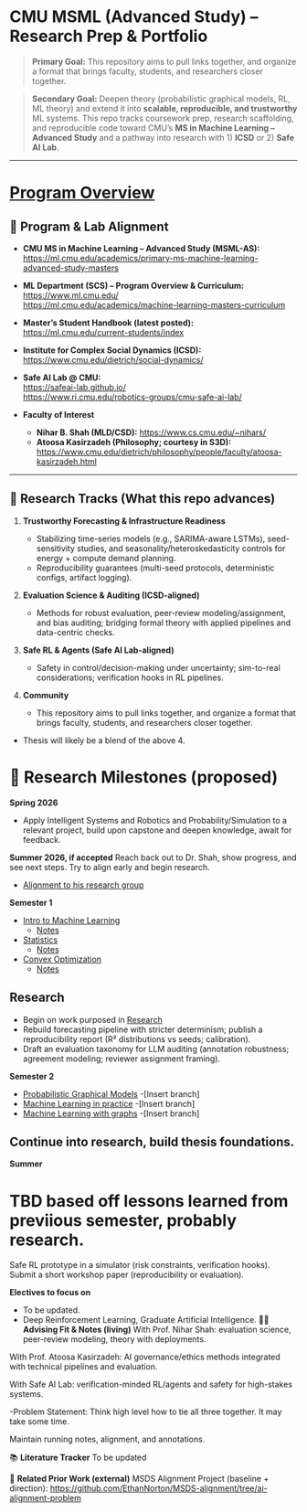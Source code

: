 # CMU MSML (Advanced Study) – Research Prep & Portfolio
> **Primary Goal:** This repository aims to pull links together, and organize a format that brings faculty, students, and researchers closer together.

> **Secondary Goal:** Deepen theory (probabilistic graphical models, RL, ML theory) and extend it into **scalable, reproducible, and trustworthy** ML systems. This repo tracks coursework prep, research scaffolding, and reproducible code toward CMU’s **MS in Machine Learning – Advanced Study** and a pathway into research with 1) **ICSD** or 2) **Safe AI Lab**.


---

# [Program Overview](https://ml.cmu.edu/academics/primary-ms-machine-learning-advanced-study-masters)

## 🔗 Program & Lab Alignment

- **CMU MS in Machine Learning – Advanced Study (MSML-AS):**  
  https://ml.cmu.edu/academics/primary-ms-machine-learning-advanced-study-masters

- **ML Department (SCS) – Program Overview & Curriculum:**  
  https://www.ml.cmu.edu/  
  https://ml.cmu.edu/academics/machine-learning-masters-curriculum

- **Master’s Student Handbook (latest posted):**  
  https://ml.cmu.edu/current-students/index

- **Institute for Complex Social Dynamics (ICSD):**  
  https://www.cmu.edu/dietrich/social-dynamics/

- **Safe AI Lab @ CMU:**  
  https://safeai-lab.github.io/  
  https://www.ri.cmu.edu/robotics-groups/cmu-safe-ai-lab/

- **Faculty of Interest**  
  - **Nihar B. Shah (MLD/CSD):** https://www.cs.cmu.edu/~nihars/  
  - **Atoosa Kasirzadeh (Philosophy; courtesy in S3D):** https://www.cmu.edu/dietrich/philosophy/people/faculty/atoosa-kasirzadeh.html

---

## 🧭 Research Tracks (What this repo advances)

1. **Trustworthy Forecasting & Infrastructure Readiness**  
   - Stabilizing time-series models (e.g., SARIMA-aware LSTMs), seed-sensitivity studies, and seasonality/heteroskedasticity controls for energy + compute demand planning.  
   - Reproducibility guarantees (multi-seed protocols, deterministic configs, artifact logging).

2. **Evaluation Science & Auditing (ICSD-aligned)**  
   - Methods for robust evaluation, peer-review modeling/assignment, and bias auditing; bridging formal theory with applied pipelines and data-centric checks.

3. **Safe RL & Agents (Safe AI Lab-aligned)**  
   - Safety in control/decision-making under uncertainty; sim-to-real considerations; verification hooks in RL pipelines.

4. **Community**
   - This repository aims to pull links together, and organize a format that brings faculty, students, and researchers closer together.

- Thesis will likely be a blend of the above 4.

# 🔬 Research Milestones (proposed)

**Spring 2026**
- Apply Intelligent Systems and Robotics and Probability/Simulation to a relevant project, build upon capstone and deepen knowledge, await for feedback. 

**Summer 2026, if accepted**
Reach back out to Dr. Shah, show progress, and see next steps. Try to align early and begin research. 
  - [Alignment to his research group](https://github.com/EthanNorton/MSML-alignment/tree/shah)

**Semester 1**

- [Intro to Machine Learning](https://www.cs.cmu.edu/~hchai2/courses/10701/)
   - [Notes](https://github.com/EthanNorton/MSML-alignment/tree/machine-learning)
- [Statistics](https://www.stat.cmu.edu/~siva/teaching/700/)
   - [Notes](https://.com/EthanNorton/MSML-alignment/tree/statistics)
- [Convex Optimization](https://www.stat.cmu.edu/~siva/teaching/725/)
   - [Notes](https://github.com/EthanNorton/MSML-alignment/tree/convex-optimization)

## Research

- Begin on work purposed in [Research](https://github.com/EthanNorton/MSML-alignment/tree/research)
- Rebuild forecasting pipeline with stricter determinism; publish a reproducibility report (R² distributions vs seeds; calibration).
- Draft an evaluation taxonomy for LLM auditing (annotation robustness; agreement modeling; reviewer assignment framing).


**Semester 2**
 - [Probabilistic Graphical Models](https://andrejristeski.github.io/10708S25/)
   -[Insert branch]
 - [Machine Learning in practice](https://www.cs.cmu.edu/~smithv/10718/)
   -[Insert branch]
 - [Machine Learning with graphs](https://www.cs.cmu.edu/~yiming/Syllabus.pdf)
   -[Insert branch]

## Continue into research, build thesis foundations. 

**Summer**
# TBD based off lessons learned from previious semester, probably research. 
Safe RL prototype in a simulator (risk constraints, verification hooks).
Submit a short workshop paper (reproducibility or evaluation).


**Electives to focus on**
- To be updated.
- Deep Reinforcement Learning, Graduate Artificial Intelligence. 
🧑‍🏫 **Advising Fit & Notes (living)**
With Prof. Nihar Shah: evaluation science, peer-review modeling, theory with deployments.

With Prof. Atoosa Kasirzadeh: AI governance/ethics methods integrated with technical pipelines and evaluation.

With Safe AI Lab: verification-minded RL/agents and safety for high-stakes systems.

-Problem Statement: Think high level how to tie all three together. It may take some time. 

Maintain running notes, alignment, and annotations.

📚 **Literature Tracker**
To be updated

🔁 **Related Prior Work (external)**
MSDS Alignment Project (baseline + direction):
https://github.com/EthanNorton/MSDS-alignment/tree/ai-alignment-problem
